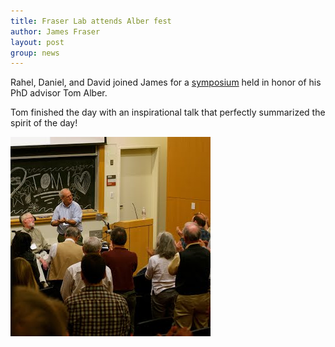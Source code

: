 ```yaml
---
title: Fraser Lab attends Alber fest
author: James Fraser
layout: post
group: news
---
```

Rahel, Daniel, and David joined James for a [symposium](http://qb3.berkeley.edu/qb3/alber.cfm) held in honor of his PhD advisor Tom Alber.

Tom finished the day with an inspirational talk that perfectly summarized the spirit of the day!

 <img src="/static/img/news/alber-fest.jpg" alt="Alber Fest" class="img-responsive">